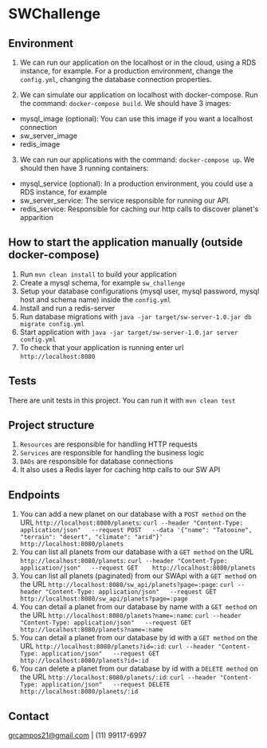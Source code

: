 # SWChallenge


Environment
---

1. We can run our application on the localhost or in the cloud, using a RDS instance, for example. For a production environment, change the `config.yml`, changing the database connection properties.

2. We can simulate our application on localhost with docker-compose. Run the command: `docker-compose build`. We should have 3 images:
- mysql_image (optional): You can use this image if you want a localhost connection
- sw_server_image
- redis_image

3. We can run our applications with the command: `docker-compose up`. We should then have 3 running containers:
- mysql_service (optional): In a production environment, you could use a RDS instance, for example
- sw_server_service: The service responsible for running our API.
- redis_service: Responsible for caching our http calls to discover planet's apparition

How to start the application manually (outside docker-compose)
---

1. Run `mvn clean install` to build your application
2. Create a mysql schema, for example `sw_challenge`
3. Setup your database configurations (mysql user, mysql password, mysql host and schema name) inside the `config.yml`
4. Install and run a redis-server
5. Run database migrations with `java -jar target/sw-server-1.0.jar db migrate config.yml`
6. Start application with `java -jar target/sw-server-1.0.jar server config.yml`
7. To check that your application is running enter url `http://localhost:8080`

Tests
---

There are unit tests in this project. You can run it with `mvn clean test`

Project structure
---
1. `Resources` are responsible for handling HTTP requests
2. `Services` are responsible for handling the business logic
3. `DAOs` are responsible for database connections
4. It also uses a Redis layer for caching http calls to our SW API

Endpoints
---

1. You can add a new planet on our database with a `POST method` on the URL `http://localhost:8080/planets`: `curl --header "Content-Type: application/json"   --request POST   --data '{"name": "Tatooine", "terrain": "desert", "climate": "arid"}'   http://localhost:8080/planets`
2. You can list all planets from our database with a `GET method` on the URL `http://localhost:8080/planets`: `curl --header "Content-Type: application/json"   --request GET    http://localhost:8080/planets`
3. You can list all planets (paginated) from our SWApi with a `GET method` on the URL `http://localhost:8080/sw_api/planets?page=:page`: `curl --header "Content-Type: application/json"   --request GET    http://localhost:8080/sw_api/planets?page=:page`
4. You can detail a planet from our database by name with a `GET method` on the URL `http://localhost:8080/planets?name=:name`: `curl --header "Content-Type: application/json"   --request GET    http://localhost:8080/planets?name=:name`
5. You can detail a planet from our database by id with a `GET method` on the URL `http://localhost:8080/planets?id=:id`: `curl --header "Content-Type: application/json"   --request GET    http://localhost:8080/planets?id=:id`
6. You can delete a planet from our database by id with a `DELETE method` on the URL `http://localhost:8080/planets/:id`: `curl --header "Content-Type: application/json"   --request DELETE    http://localhost:8080/planets/:id`


Contact
---
grcampos21@gmail.com | (11) 99117-6997
